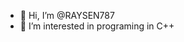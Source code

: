 - 👋 Hi, I’m @RAYSEN787
- 👀 I’m interested in programing in C++

<!---
RAYSEN787/RAYSEN787 is a ✨ special ✨ repository because its `README.md` (this file) appears on your GitHub profile.
You can click the Preview link to take a look at your changes.
--->
